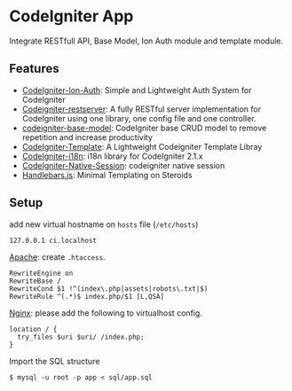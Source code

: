 # CodeIgniter App

Integrate RESTfull API, Base Model, Ion Auth module and template module.

## Features

* [CodeIgniter-Ion-Auth][1]: Simple and Lightweight Auth System for CodeIgniter
* [Codeigniter-restserver][2]: A fully RESTful server implementation for CodeIgniter using one library, one config file and one controller.
* [codeigniter-base-model][3]: CodeIgniter base CRUD model to remove repetition and increase productivity
* [CodeIgniter-Template][4]: A Lightweight Codeigniter Template Libray
* [CodeIgniter-i18n][5]: i18n library for CodeIgniter 2.1.x
* [CodeIgniter-Native-Session][6]: codeigniter native session
* [Handlebars.js][7]: Minimal Templating on Steroids

[1]: https://github.com/benedmunds/CodeIgniter-Ion-Auth
[2]: https://github.com/chriskacerguis/codeigniter-restserver
[3]: https://github.com/jamierumbelow/codeigniter-base-model
[4]: https://github.com/appleboy/CodeIgniter-Template
[5]: https://github.com/appleboy/CodeIgniter-i18n
[6]: https://github.com/appleboy/CodeIgniter-Native-Session
[7]: http://handlebarsjs.com/

## Setup

add new virtual hostname on `hosts` file (`/etc/hosts`)

```
127.0.0.1 ci.localhost
```

[Apache](http://httpd.apache.org/): create `.htaccess`.

```
RewriteEngine on
RewriteBase /
RewriteCond $1 !^(index\.php|assets|robots\.txt|$)
RewriteRule ^(.*)$ index.php/$1 [L,QSA]
```

[Nginx](http://nginx.org/): please add the following to virtualhost config.

```
location / {
  try_files $uri $uri/ /index.php;
}
```

Import the SQL structure

```
$ mysql -u root -p app < sql/app.sql
```
